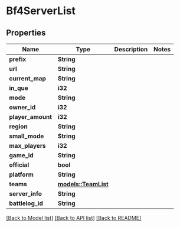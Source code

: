 # Bf4ServerList

## Properties

Name | Type | Description | Notes
------------ | ------------- | ------------- | -------------
**prefix** | **String** |  | 
**url** | **String** |  | 
**current_map** | **String** |  | 
**in_que** | **i32** |  | 
**mode** | **String** |  | 
**owner_id** | **i32** |  | 
**player_amount** | **i32** |  | 
**region** | **String** |  | 
**small_mode** | **String** |  | 
**max_players** | **i32** |  | 
**game_id** | **String** |  | 
**official** | **bool** |  | 
**platform** | **String** |  | 
**teams** | [**models::TeamList**](TeamList.md) |  | 
**server_info** | **String** |  | 
**battlelog_id** | **String** |  | 

[[Back to Model list]](../README.md#documentation-for-models) [[Back to API list]](../README.md#documentation-for-api-endpoints) [[Back to README]](../README.md)


